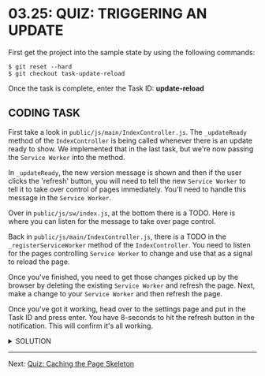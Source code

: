 # 03.25: QUIZ: TRIGGERING AN UPDATE
First get the project into the sample state by using the following commands:

```shell
$ git reset --hard
$ git checkout task-update-reload

```

Once the task is complete, enter the Task ID: **update-reload**

## CODING TASK
First take a look in `public/js/main/IndexController.js`. The `_updateReady` method of the `IndexController` is being called whenever there is an update ready to show. We implemented that in the last task, but we're now passing the `Service Worker` into the method.

In `_updateReady`, the new version message is shown and then if the user clicks the 'refresh' button, you will need to tell the new `Service Worker` to tell it to take over control of pages immediately. You'll need to handle this message in the `Service Worker`.

Over in `public/js/sw/index.js`, at the bottom there is a TODO. Here is where you can listen for the message to take over page control.

Back in `public/js/main/IndexController.js`, there is a TODO in the `_registerServiceWorker` method of the `IndexController`. You need to listen for the pages controlling `Service Worker` to change and use that as a signal to reload the page.

Once you've finished, you need to get those changes picked up by the browser by deleting the existing `Service Worker` and refresh the page. Next, make a change to your `Service Worker` and then refresh the page.

Once you've got it working, head over to the settings page and put in the Task ID and press enter. You have 8-seconds to hit the refresh button in the notification. This will confirm it's all working.

<details>
  <summary>SOLUTION</summary>
  <p>
  
  Inside the `public/js/main/IndexControler.js` file, the `_updateReady` method should look like this:
  
  ```js
  IndexController.prototype._updateReady = function(worker) {
    var toast = this._toastsView.show("New version available", {
      buttons: ['refresh', 'dismiss']
    });

    toast.answer.then(function(answer) {
      if (answer != 'refresh') return;
      // TODO: tell the service worker to skipWaiting
      worker.postMessage({
        action: 'skipWaiting'
      });
    });
  };
  ```
  
  Inside the `public/js/sw/index.js` file:
  
  ```js
  // TODO: listen for the "message" event, and call
  // skipWaiting if you get the appropriate message
  self.addEventListener('message', function(event) {
    if (event.data.action === 'skipWaiting') {
      self.skipWaiting();
    }
  });
  ```
  
  Back inside the `IndexController.js` file, at the end of the `_registerServiceWorker` method:
  
  ```js
  navigator.serviceWorker.addEventListener('controllerchange', function(){
    window.location.reload();
  });
  ```
  
  </p>
</details>

- - -

Next: [Quiz: Caching the Page Skeleton](./26-quiz-caching-page-skeleton.md)
